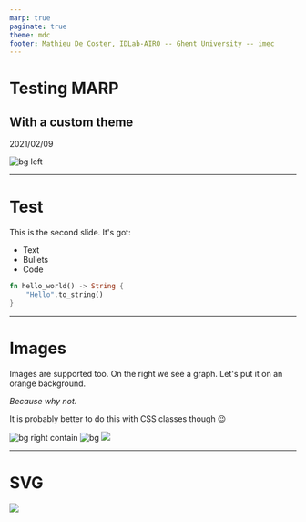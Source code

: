 ```yaml
---
marp: true
paginate: true
theme: mdc
footer: Mathieu De Coster, IDLab-AIRO -- Ghent University -- imec
---
```


<!-- _paginate: false -->
<!-- _class: lead -->

# Testing MARP
## With a custom theme
2021/02/09

![bg left](https://users.ugent.be/~mcdcoste/assets/mathieu_de_coster.jpg)

---

# Test

This is the second slide. It's got:

- Text
- Bullets
- Code

```rust
fn hello_world() -> String {
    "Hello".to_string()
}
```

---

<!-- _class: nofooter -->
<!-- _paginate: false -->
# Images

Images are supported too. On the right we see a graph.
Let's put it on an orange background.

*Because why not.*

It is probably better to do this with CSS classes though 😉

![bg right contain](https://users.ugent.be/~mcdcoste/assets/learningcurve.png)
![bg](rgb(255,128,0))
![](rgb(255,255,255))

---

# SVG

![](plot1.svg)
